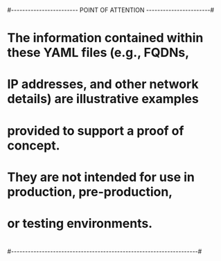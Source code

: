 #------------------------ POINT OF ATTENTION -----------------------#
# 
# The information contained within these YAML files (e.g., FQDNs, 
# IP addresses, and other network details) are illustrative examples 
# provided to support a proof of concept. 
# They are not intended for use in production, pre-production, 
# or testing environments.
# 
#-------------------------------------------------------------------#  
